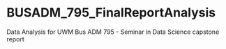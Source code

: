 # BUSADM_795_FinalReportAnalysis
Data Analysis for UWM Bus ADM 795 - Seminar in Data Science capstone report
